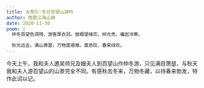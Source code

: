 ```yaml
---
title: 太常引·冬日百望山游吟
author: 放歌江海山阙
date: 2020-11-30
poem: |
  仲冬百望色凋残，游客厚衣冠。放眼望峰峦，树光秃、巉岩冷寒。

  秋光远去，满山萧瑟，万物度艰难。莫悲叹、春来绿欢。
---
```


今天上午，我和夫人邀吴师兄及嫂夫人到百望山作仲冬游，只见满目萧瑟，与秋天我和夫人游百望山的山景完全不同。有感秋去冬来，万物冬藏，以待春来勃发，特作此词以记。
